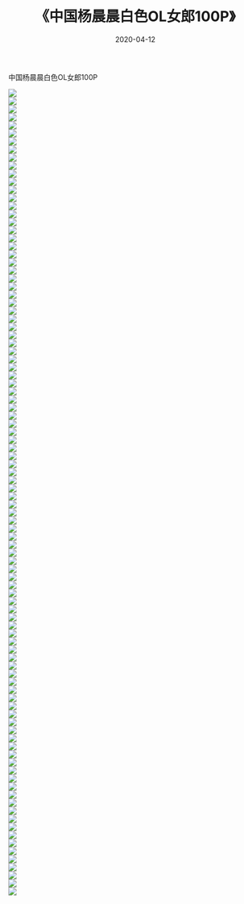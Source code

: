 ﻿---
layout: post
title:  《中国杨晨晨白色OL女郎100P》
date:   2020-04-12
img: http://img.660000.xyz/Sharelink/性感/2020/中国杨晨晨白色OL女郎100P/000.jpg
categories: [美女, 清纯, 唯美]
---

中国杨晨晨白色OL女郎100P

  ![](http://img.660000.xyz/Sharelink/性感/2020/中国杨晨晨白色OL女郎100P/001.jpg) <br> ![](http://img.660000.xyz/Sharelink/性感/2020/中国杨晨晨白色OL女郎100P/002.jpg) <br> ![](http://img.660000.xyz/Sharelink/性感/2020/中国杨晨晨白色OL女郎100P/003.jpg) <br> ![](http://img.660000.xyz/Sharelink/性感/2020/中国杨晨晨白色OL女郎100P/004.jpg) <br> ![](http://img.660000.xyz/Sharelink/性感/2020/中国杨晨晨白色OL女郎100P/005.jpg) <br> ![](http://img.660000.xyz/Sharelink/性感/2020/中国杨晨晨白色OL女郎100P/006.jpg) <br> ![](http://img.660000.xyz/Sharelink/性感/2020/中国杨晨晨白色OL女郎100P/007.jpg) <br> ![](http://img.660000.xyz/Sharelink/性感/2020/中国杨晨晨白色OL女郎100P/008.jpg) <br> ![](http://img.660000.xyz/Sharelink/性感/2020/中国杨晨晨白色OL女郎100P/009.jpg) <br> ![](http://img.660000.xyz/Sharelink/性感/2020/中国杨晨晨白色OL女郎100P/010.jpg) <br> ![](http://img.660000.xyz/Sharelink/性感/2020/中国杨晨晨白色OL女郎100P/011.jpg) <br> ![](http://img.660000.xyz/Sharelink/性感/2020/中国杨晨晨白色OL女郎100P/012.jpg) <br> ![](http://img.660000.xyz/Sharelink/性感/2020/中国杨晨晨白色OL女郎100P/013.jpg) <br> ![](http://img.660000.xyz/Sharelink/性感/2020/中国杨晨晨白色OL女郎100P/014.jpg) <br> ![](http://img.660000.xyz/Sharelink/性感/2020/中国杨晨晨白色OL女郎100P/015.jpg) <br> ![](http://img.660000.xyz/Sharelink/性感/2020/中国杨晨晨白色OL女郎100P/016.jpg) <br> ![](http://img.660000.xyz/Sharelink/性感/2020/中国杨晨晨白色OL女郎100P/017.jpg) <br> ![](http://img.660000.xyz/Sharelink/性感/2020/中国杨晨晨白色OL女郎100P/018.jpg) <br> ![](http://img.660000.xyz/Sharelink/性感/2020/中国杨晨晨白色OL女郎100P/019.jpg) <br> ![](http://img.660000.xyz/Sharelink/性感/2020/中国杨晨晨白色OL女郎100P/020.jpg) <br> ![](http://img.660000.xyz/Sharelink/性感/2020/中国杨晨晨白色OL女郎100P/021.jpg) <br> ![](http://img.660000.xyz/Sharelink/性感/2020/中国杨晨晨白色OL女郎100P/022.jpg) <br> ![](http://img.660000.xyz/Sharelink/性感/2020/中国杨晨晨白色OL女郎100P/023.jpg) <br> ![](http://img.660000.xyz/Sharelink/性感/2020/中国杨晨晨白色OL女郎100P/024.jpg) <br> ![](http://img.660000.xyz/Sharelink/性感/2020/中国杨晨晨白色OL女郎100P/025.jpg) <br> ![](http://img.660000.xyz/Sharelink/性感/2020/中国杨晨晨白色OL女郎100P/026.jpg) <br> ![](http://img.660000.xyz/Sharelink/性感/2020/中国杨晨晨白色OL女郎100P/027.jpg) <br> ![](http://img.660000.xyz/Sharelink/性感/2020/中国杨晨晨白色OL女郎100P/028.jpg) <br> ![](http://img.660000.xyz/Sharelink/性感/2020/中国杨晨晨白色OL女郎100P/029.jpg) <br> ![](http://img.660000.xyz/Sharelink/性感/2020/中国杨晨晨白色OL女郎100P/030.jpg) <br> ![](http://img.660000.xyz/Sharelink/性感/2020/中国杨晨晨白色OL女郎100P/031.jpg) <br> ![](http://img.660000.xyz/Sharelink/性感/2020/中国杨晨晨白色OL女郎100P/032.jpg) <br> ![](http://img.660000.xyz/Sharelink/性感/2020/中国杨晨晨白色OL女郎100P/033.jpg) <br> ![](http://img.660000.xyz/Sharelink/性感/2020/中国杨晨晨白色OL女郎100P/034.jpg) <br> ![](http://img.660000.xyz/Sharelink/性感/2020/中国杨晨晨白色OL女郎100P/035.jpg) <br> ![](http://img.660000.xyz/Sharelink/性感/2020/中国杨晨晨白色OL女郎100P/036.jpg) <br> ![](http://img.660000.xyz/Sharelink/性感/2020/中国杨晨晨白色OL女郎100P/037.jpg) <br> ![](http://img.660000.xyz/Sharelink/性感/2020/中国杨晨晨白色OL女郎100P/038.jpg) <br> ![](http://img.660000.xyz/Sharelink/性感/2020/中国杨晨晨白色OL女郎100P/039.jpg) <br> ![](http://img.660000.xyz/Sharelink/性感/2020/中国杨晨晨白色OL女郎100P/040.jpg) <br> ![](http://img.660000.xyz/Sharelink/性感/2020/中国杨晨晨白色OL女郎100P/041.jpg) <br> ![](http://img.660000.xyz/Sharelink/性感/2020/中国杨晨晨白色OL女郎100P/042.jpg) <br> ![](http://img.660000.xyz/Sharelink/性感/2020/中国杨晨晨白色OL女郎100P/043.jpg) <br> ![](http://img.660000.xyz/Sharelink/性感/2020/中国杨晨晨白色OL女郎100P/044.jpg) <br> ![](http://img.660000.xyz/Sharelink/性感/2020/中国杨晨晨白色OL女郎100P/045.jpg) <br> ![](http://img.660000.xyz/Sharelink/性感/2020/中国杨晨晨白色OL女郎100P/046.jpg) <br> ![](http://img.660000.xyz/Sharelink/性感/2020/中国杨晨晨白色OL女郎100P/047.jpg) <br> ![](http://img.660000.xyz/Sharelink/性感/2020/中国杨晨晨白色OL女郎100P/048.jpg) <br> ![](http://img.660000.xyz/Sharelink/性感/2020/中国杨晨晨白色OL女郎100P/049.jpg) <br> ![](http://img.660000.xyz/Sharelink/性感/2020/中国杨晨晨白色OL女郎100P/050.jpg) <br> ![](http://img.660000.xyz/Sharelink/性感/2020/中国杨晨晨白色OL女郎100P/051.jpg) <br> ![](http://img.660000.xyz/Sharelink/性感/2020/中国杨晨晨白色OL女郎100P/052.jpg) <br> ![](http://img.660000.xyz/Sharelink/性感/2020/中国杨晨晨白色OL女郎100P/053.jpg) <br> ![](http://img.660000.xyz/Sharelink/性感/2020/中国杨晨晨白色OL女郎100P/054.jpg) <br> ![](http://img.660000.xyz/Sharelink/性感/2020/中国杨晨晨白色OL女郎100P/055.jpg) <br> ![](http://img.660000.xyz/Sharelink/性感/2020/中国杨晨晨白色OL女郎100P/056.jpg) <br> ![](http://img.660000.xyz/Sharelink/性感/2020/中国杨晨晨白色OL女郎100P/057.jpg) <br> ![](http://img.660000.xyz/Sharelink/性感/2020/中国杨晨晨白色OL女郎100P/058.jpg) <br> ![](http://img.660000.xyz/Sharelink/性感/2020/中国杨晨晨白色OL女郎100P/059.jpg) <br> ![](http://img.660000.xyz/Sharelink/性感/2020/中国杨晨晨白色OL女郎100P/060.jpg) <br> ![](http://img.660000.xyz/Sharelink/性感/2020/中国杨晨晨白色OL女郎100P/061.jpg) <br> ![](http://img.660000.xyz/Sharelink/性感/2020/中国杨晨晨白色OL女郎100P/062.jpg) <br> ![](http://img.660000.xyz/Sharelink/性感/2020/中国杨晨晨白色OL女郎100P/063.jpg) <br> ![](http://img.660000.xyz/Sharelink/性感/2020/中国杨晨晨白色OL女郎100P/064.jpg) <br> ![](http://img.660000.xyz/Sharelink/性感/2020/中国杨晨晨白色OL女郎100P/065.jpg) <br> ![](http://img.660000.xyz/Sharelink/性感/2020/中国杨晨晨白色OL女郎100P/066.jpg) <br> ![](http://img.660000.xyz/Sharelink/性感/2020/中国杨晨晨白色OL女郎100P/067.jpg) <br> ![](http://img.660000.xyz/Sharelink/性感/2020/中国杨晨晨白色OL女郎100P/068.jpg) <br> ![](http://img.660000.xyz/Sharelink/性感/2020/中国杨晨晨白色OL女郎100P/069.jpg) <br> ![](http://img.660000.xyz/Sharelink/性感/2020/中国杨晨晨白色OL女郎100P/070.jpg) <br> ![](http://img.660000.xyz/Sharelink/性感/2020/中国杨晨晨白色OL女郎100P/071.jpg) <br> ![](http://img.660000.xyz/Sharelink/性感/2020/中国杨晨晨白色OL女郎100P/072.jpg) <br> ![](http://img.660000.xyz/Sharelink/性感/2020/中国杨晨晨白色OL女郎100P/073.jpg) <br> ![](http://img.660000.xyz/Sharelink/性感/2020/中国杨晨晨白色OL女郎100P/074.jpg) <br> ![](http://img.660000.xyz/Sharelink/性感/2020/中国杨晨晨白色OL女郎100P/075.jpg) <br> ![](http://img.660000.xyz/Sharelink/性感/2020/中国杨晨晨白色OL女郎100P/076.jpg) <br> ![](http://img.660000.xyz/Sharelink/性感/2020/中国杨晨晨白色OL女郎100P/077.jpg) <br> ![](http://img.660000.xyz/Sharelink/性感/2020/中国杨晨晨白色OL女郎100P/078.jpg) <br> ![](http://img.660000.xyz/Sharelink/性感/2020/中国杨晨晨白色OL女郎100P/079.jpg) <br> ![](http://img.660000.xyz/Sharelink/性感/2020/中国杨晨晨白色OL女郎100P/080.jpg) <br> ![](http://img.660000.xyz/Sharelink/性感/2020/中国杨晨晨白色OL女郎100P/081.jpg) <br> ![](http://img.660000.xyz/Sharelink/性感/2020/中国杨晨晨白色OL女郎100P/082.jpg) <br> ![](http://img.660000.xyz/Sharelink/性感/2020/中国杨晨晨白色OL女郎100P/083.jpg) <br> ![](http://img.660000.xyz/Sharelink/性感/2020/中国杨晨晨白色OL女郎100P/084.jpg) <br> ![](http://img.660000.xyz/Sharelink/性感/2020/中国杨晨晨白色OL女郎100P/085.jpg) <br> ![](http://img.660000.xyz/Sharelink/性感/2020/中国杨晨晨白色OL女郎100P/086.jpg) <br> ![](http://img.660000.xyz/Sharelink/性感/2020/中国杨晨晨白色OL女郎100P/087.jpg) <br> ![](http://img.660000.xyz/Sharelink/性感/2020/中国杨晨晨白色OL女郎100P/088.jpg) <br> ![](http://img.660000.xyz/Sharelink/性感/2020/中国杨晨晨白色OL女郎100P/089.jpg) <br> ![](http://img.660000.xyz/Sharelink/性感/2020/中国杨晨晨白色OL女郎100P/090.jpg) <br> ![](http://img.660000.xyz/Sharelink/性感/2020/中国杨晨晨白色OL女郎100P/091.jpg) <br> ![](http://img.660000.xyz/Sharelink/性感/2020/中国杨晨晨白色OL女郎100P/092.jpg) <br> ![](http://img.660000.xyz/Sharelink/性感/2020/中国杨晨晨白色OL女郎100P/093.jpg) <br> ![](http://img.660000.xyz/Sharelink/性感/2020/中国杨晨晨白色OL女郎100P/094.jpg) <br> ![](http://img.660000.xyz/Sharelink/性感/2020/中国杨晨晨白色OL女郎100P/095.jpg) <br> ![](http://img.660000.xyz/Sharelink/性感/2020/中国杨晨晨白色OL女郎100P/096.jpg) <br> ![](http://img.660000.xyz/Sharelink/性感/2020/中国杨晨晨白色OL女郎100P/097.jpg) <br> ![](http://img.660000.xyz/Sharelink/性感/2020/中国杨晨晨白色OL女郎100P/098.jpg) <br> ![](http://img.660000.xyz/Sharelink/性感/2020/中国杨晨晨白色OL女郎100P/099.jpg) <br> ![](http://img.660000.xyz/Sharelink/性感/2020/中国杨晨晨白色OL女郎100P/100.jpg) <br>